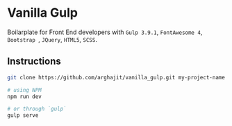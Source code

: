 # Vanilla Gulp

Boilarplate for Front End developers with `Gulp 3.9.1`, `FontAwesome 4`, `Bootstrap `, `JQuery`, `HTML5`, `SCSS`.

## Instructions
```bash
git clone https://github.com/arghajit/vanilla_gulp.git my-project-name

# using NPM
npm run dev

# or through `gulp`
gulp serve
```
